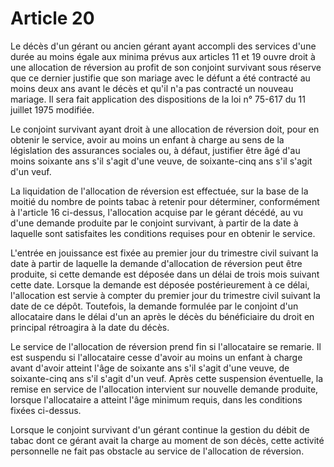 # Article 20

Le décès d'un gérant ou ancien gérant ayant accompli des services d'une durée au moins égale aux minima prévus aux articles 11 et 19 ouvre droit à une allocation de réversion au profit de son conjoint survivant sous réserve que ce dernier justifie que son mariage avec le défunt a été contracté au moins deux ans avant le décès et qu'il n'a pas contracté un nouveau mariage. Il sera fait application des dispositions de la loi n° 75-617 du 11 juillet 1975 modifiée.

Le conjoint survivant ayant droit à une allocation de réversion doit, pour en obtenir le service, avoir au moins un enfant à charge au sens de la législation des assurances sociales ou, à défaut, justifier être âgé d'au moins soixante ans s'il s'agit d'une veuve, de soixante-cinq ans s'il s'agit d'un veuf.

La liquidation de l'allocation de réversion est effectuée, sur la base de la moitié du nombre de points tabac à retenir pour déterminer, conformément à l'article 16 ci-dessus, l'allocation acquise par le gérant décédé, au vu d'une demande produite par le conjoint survivant, à partir de la date à laquelle sont satisfaites les conditions requises pour en obtenir le service.

L'entrée en jouissance est fixée au premier jour du trimestre civil suivant la date à partir de laquelle la demande d'allocation de réversion peut être produite, si cette demande est déposée dans un délai de trois mois suivant cette date. Lorsque la demande est déposée postérieurement à ce délai, l'allocation est servie à compter du premier jour du trimestre civil suivant la date de ce dépôt. Toutefois, la demande formulée par le conjoint d'un allocataire dans le délai d'un an après le décès du bénéficiaire du droit en principal rétroagira à la date du décès.

Le service de l'allocation de réversion prend fin si l'allocataire se remarie. Il est suspendu si l'allocataire cesse d'avoir au moins un enfant à charge avant d'avoir atteint l'âge de soixante ans s'il s'agit d'une veuve, de soixante-cinq ans s'il s'agit d'un veuf. Après cette suspension éventuelle, la remise en service de l'allocation intervient sur nouvelle demande produite, lorsque l'allocataire a atteint l'âge minimum requis, dans les conditions fixées ci-dessus.

Lorsque le conjoint survivant d'un gérant continue la gestion du débit de tabac dont ce gérant avait la charge au moment de son décès, cette activité personnelle ne fait pas obstacle au service de l'allocation de réversion.
